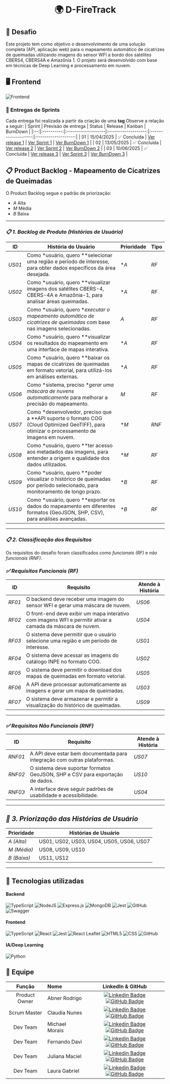 <h1 align="center">🌍 D-FireTrack</h1>

## :memo: Desafio
Este projeto tem como objetivo o desenvolvimento de uma solução completa (API, aplicação web) para o mapeamento automático de cicatrizes de queimadas utilizando imagens do sensor WFI a bordo dos satélites CBERS4, CBERS4A e Amazônia 1. O projeto será desenvolvido com base em técnicas de Deep Learning e processamento em nuvem.
 
## 🖥️ Frontend
![Frontend](https://github.com/user-attachments/assets/75fad590-a959-428f-aa53-0fe68d9d1112)


### 🏁 Entregas de Sprints






Cada entrega foi realizada a partir da criação de uma **tag** Observe a relação a seguir:
| Sprint | Previsão de entrega | Status | Release | Kanban | BurnDown |
|:--:|:----------:|:-------------------|:-------------------:|:-------------------:|:-------------------:|
| 01 | 15/04/2025 | ✅ Concluída | [Ver release 1](https://github.com/DevsDomain/D-FireTrack/releases/tag/Sprint1) | [Ver Sprint 1](https://github.com/orgs/DevsDomain/projects/39/views/5) | [Ver BurnDown 1](https://github.com/user-attachments/assets/f5967e2a-51cb-4fc0-908e-d826fcd12bdd) |
| 02 | 13/05/2025 | ✅ Concluída | [Ver release 2](https://github.com/DevsDomain/D-FireTrack/releases/tag/Sprint2) | [Ver Sprint 2](https://github.com/orgs/DevsDomain/projects/39/views/6) | [Ver BurnDown 2](https://github.com/user-attachments/assets/08b48e4e-1f98-4cd7-b7ba-3046f86b1136) |
| 03 | 10/06/2025 | ✅ Concluída | [Ver release 3]() | [Ver Sprint 3](https://github.com/orgs/DevsDomain/projects/39/views/7) | [Ver BurnDown 3](https://github.com/user-attachments/assets/5bbdfddd-c73b-47c6-8fa0-60bdcc5edd33) |


## 📋 Product Backlog - Mapeamento de Cicatrizes de Queimadas
O Product Backlog segue o padrão de priorização:
- *A* Alta
- *M* Média
- *B* Baixa

---

### *📋 1. Backlog de Produto (Histórias de Usuário)*

| ID       | História do Usuário                                                                                                                               | Prioridade | Tipo    |
| -------- | ------------------------------------------------------------------------------------------------------------------------------------------------- | ---------- | ------- |
| *US01* | Como *usuário, quero **selecionar uma região e período de interesse, para obter dados específicos da área desejada.                          | **A*      | *RF*  |
| *US02* | Como *usuário, quero **visualizar imagens dos satélites CBERS-4, CBERS-4A e Amazônia-1, para analisar áreas queimadas.                       | **A*      | *RF*  |
| *US03* | Como *usuário, quero **executar o mapeamento automático de cicatrizes de queimadas* com base nas imagens selecionadas.                        | *A*      | *RF*  |
| *US04* | Como *usuário, quero **visualizar os resultados do mapeamento em uma interface de mapas interativa.                                          | **A*      | *RF*  |
| *US05* | Como *usuário, quero **baixar os mapas de cicatrizes de queimadas em formato vetorial, para utilizá-los em análises externas.                | **A*      | *RF*  |
| *US06* | Como *sistema, preciso **gerar uma máscara de nuvens automaticamente* para melhorar a precisão do mapeamento.                                 | *M*      | *RF*  |
| *US07* | Como *desenvolvedor, preciso que a **API suporte o formato COG (Cloud Optimized GeoTIFF), para otimizar o processamento de imagens em nuvem. | **M*      | *RNF* |
| *US08* | Como *usuário, quero **ter acesso aos metadados das imagens, para entender a origem e qualidade dos dados utilizados.                        | **M*      | *RF*  |
| *US09* | Como *usuário, quero **poder visualizar o histórico de queimadas por período selecionado, para monitoramento de longo prazo.                 | **B*      | *RF*  |
| *US10* | Como *usuário, quero **exportar os dados do mapeamento em diferentes formatos (GeoJSON, SHP, CSV), para análises avançadas.                  | **B*      | *RF*  |

---

### *📋 2. Classificação dos Requisitos*

Os requisitos do desafio foram classificados como *funcionais (RF)* e *não funcionais (RNF)*.

### *✅ Requisitos Funcionais (RF)*

| ID       | Requisito                                                                                                  | Atende à História |
| -------- | ---------------------------------------------------------------------------------------------------------- | ----------------- |
| *RF01* | O backend deve receber uma imagem do sensor WFI e gerar uma máscara de nuvem.                              | *US06*          |
| *RF02* | O front-end deve exibir um mapa interativo com imagens WFI e permitir ativar a camada da máscara de nuvem. | *US04*          |
| *RF03* | O sistema deve permitir que o usuário selecione uma região e um período de interesse.                      | *US01*          |
| *RF04* | O sistema deve acessar as imagens do catálogo INPE no formato COG.                                         | *US02*          |
| *RF05* | O sistema deve permitir o download dos mapas de queimadas em formato vetorial.                             | *US05*          |
| *RF06* | A API deve processar automaticamente as imagens e gerar um mapa de queimadas.                              | *US03*          |
| *RF07* | O sistema deve armazenar e permitir a visualização do histórico de queimadas.                              | *US09*          |

---

### *✅ Requisitos Não Funcionais (RNF)*

| ID        | Requisito                                                                     | Atende à História |
| --------- | ----------------------------------------------------------------------------- | ----------------- |
| *RNF01* | A API deve estar bem documentada para integração com outras plataformas.      | *US07*          |
| *RNF02* | O sistema deve suportar formatos GeoJSON, SHP e CSV para exportação de dados. | *US10*          |
| *RNF03* | A interface deve seguir padrões de usabilidade e acessibilidade.              | *US04*          |

---

## *📌 3. Priorização das Histórias de Usuário*

| Prioridade    | Histórias de Usuário                     |
| ------------- | ---------------------------------------- |
| *A (Alta)*  | US01, US02, US03, US04, US05, US06, US07 |
| *M (Média)* | US08, US09, US10                         |
| *B (Baixa)* | US11, US12                               |

---

## 🔧 Tecnologias utilizadas

#### Backend
![TypeScript](https://img.shields.io/badge/typescript-%23007ACC.svg?style=for-the-badge&logo=typescript&logoColor=white)
![NodeJS](https://img.shields.io/badge/node.js-6DA55F?style=for-the-badge&logo=node.js&logoColor=white)
![Express.js](https://img.shields.io/badge/express.js-%23404d59.svg?style=for-the-badge&logo=express&logoColor=%2361DAFB)
![MongoDB](https://img.shields.io/badge/MongoDB-4EA94B?style=for-the-badge&logo=mongodb&logoColor=white)
![Jest](https://img.shields.io/badge/Jest-blue?style=for-the-badge&logo=jest&logoColor=white)
![GitHub](https://img.shields.io/badge/GitHub-100000?style=for-the-badge&logo=github&logoColor=white)
![Swagger](https://img.shields.io/badge/Swagger-%2300B2A0.svg?style=for-the-badge&logo=swagger&logoColor=white)

#### Frontend
![TypeScript](https://img.shields.io/badge/typescript-%23007ACC.svg?style=for-the-badge&logo=typescript&logoColor=white)
![React](https://img.shields.io/badge/react-%2320232a.svg?style=for-the-badge&logo=react&logoColor=%2361DAFB)
![Jest](https://img.shields.io/badge/Jest-blue?style=for-the-badge&logo=jest&logoColor=white)
![React Leaflet](https://img.shields.io/badge/React_Leaflet-%2300A859.svg?style=for-the-badge&logo=react&logoColor=white)
![HTML5](https://img.shields.io/badge/html5-%23E34F26.svg?style=for-the-badge&logo=html5&logoColor=white)
![CSS](https://img.shields.io/badge/CSS-239120?&style=for-the-badge&logo=css3&logoColor=white)
![GitHub](https://img.shields.io/badge/GitHub-100000?style=for-the-badge&logo=github&logoColor=white)

#### IA/Deep Learning
![Python](https://img.shields.io/badge/Python-%2337769E.svg?style=for-the-badge&logo=python&logoColor=white)

<span id="equipe">

## :busts_in_silhouette: Equipe

|    Função     | Nome                           |                                                                                                                                                      LinkedIn & GitHub                                                                                                                                                      |
| :-----------: | :----------------------------- | :-------------------------------------------------------------------------------------------------------------------------------------------------------------------------------------------------------------------------------------------------------------------------------------------------------------------------: |
|   Product Owner    | Abner Rodrigo       |   [![Linkedin Badge](https://img.shields.io/badge/Linkedin-blue?style=flat-square&logo=Linkedin&logoColor=white)](https://www.linkedin.com/in/abnercosta97) [![GitHub Badge](https://img.shields.io/badge/GitHub-111217?style=flat-square&logo=github&logoColor=white)](https://github.com/abnercosta97)   |
Scrum Master    | Claudia Nunes  |                              [![Linkedin Badge](https://img.shields.io/badge/Linkedin-blue?style=flat-square&logo=Linkedin&logoColor=white)](https://www.linkedin.com/in/claudia-nuness) [![GitHub Badge](https://img.shields.io/badge/GitHub-111217?style=flat-square&logo=github&logoColor=white)](https://github.com/Claudia-Nunes)         |
| Dev Team | Michael Morais      |                                               [![Linkedin Badge](https://img.shields.io/badge/Linkedin-blue?style=flat-square&logo=Linkedin&logoColor=white)](https://www.linkedin.com/in/michael-morais22/) [![GitHub Badge](https://img.shields.io/badge/GitHub-111217?style=flat-square&logo=github&logoColor=white)](https://github.com/itsmorais)                                               |
| Dev Team  |  Fernando Davi     |        [![Linkedin Badge](https://img.shields.io/badge/Linkedin-blue?style=flat-square&logo=Linkedin&logoColor=white)](https://www.linkedin.com/in/fernando-davi-492842276) [![GitHub Badge](https://img.shields.io/badge/GitHub-111217?style=flat-square&logo=github&logoColor=white)](https://github.com/fnddavi)                             |
|   Dev Team    | Juliana Maciel   |                                               [![Linkedin Badge](https://img.shields.io/badge/Linkedin-blue?style=flat-square&logo=Linkedin&logoColor=white)](https://www.linkedin.com/in/juliana-maciel-manso) [![GitHub Badge](https://img.shields.io/badge/GitHub-111217?style=flat-square&logo=github&logoColor=white)](https://github.com/Jummanso)                                               |
|   Dev Team    | Laura Gabriel   |                                               [![Linkedin Badge](https://img.shields.io/badge/Linkedin-blue?style=flat-square&logo=Linkedin&logoColor=white)]( https://www.linkedin.com/in/eulauragabriel/) [![GitHub Badge](https://img.shields.io/badge/GitHub-111217?style=flat-square&logo=github&logoColor=white)]( https://github.com/eulauragabriel)                                               |



